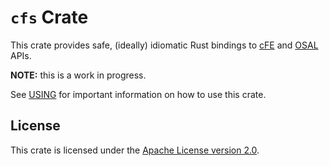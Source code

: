# `cfs` Crate

This crate provides safe, (ideally) idiomatic Rust bindings
to [cFE](https://github.com/nasa/cFE)
and [OSAL](https://github.com/nasa/osal) APIs.

**NOTE:** this is a work in progress.

See [USING](USING.md) for important information on how to use this crate.

## License

This crate is licensed under the [Apache License version 2.0](LICENSE).
